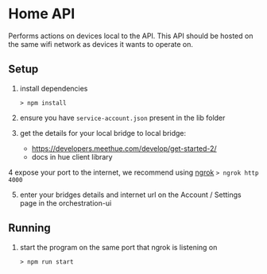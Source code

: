 # Home API

Performs actions on devices local to the API. This API should be hosted on the same wifi network as devices it wants to operate on.

## Setup
1. install dependencies
	```
	> npm install
	```

2. ensure you have `service-account.json` present in the lib folder

3. get the details for your local bridge to local bridge:
	- https://developers.meethue.com/develop/get-started-2/
	- docs in hue client library

4 expose your port to the internet, we recommend using [ngrok](https://ngrok.com/)
	```
	> ngrok http 4000
	```

5. enter your bridges details and internet url on the Account / Settings page in the orchestration-ui


## Running

1. start the program on the same port that ngrok is listening on
	```
	> npm run start
	```
